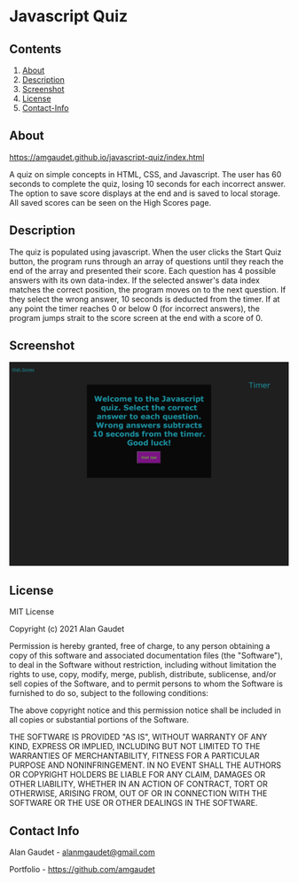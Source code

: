# Javascript Quiz
## Contents
1. [About](#About)
2. [Description](#Description)
3. [Screenshot](#Screenshot)
3. [License](#License)
4. [Contact-Info](#Contact-Info)

## About

https://amgaudet.github.io/javascript-quiz/index.html

A quiz on simple concepts in HTML, CSS, and Javascript. The user has 60 seconds to complete the quiz, losing 10 seconds for each incorrect answer. The option to save score displays at the end and is saved to local storage. All saved scores can be seen on the High Scores page.

## Description

The quiz is populated using javascript. When the user clicks the Start Quiz button, the program runs through an array of questions until they reach the end of the array and presented their score. Each question has 4 possible answers with its own data-index. If the selected answer's data index matches the correct position, the program moves on to the next question. If they select the wrong answer, 10 seconds is deducted from the timer. If at any point the timer reaches 0 or below 0 (for incorrect answers), the program jumps strait to the score screen at the end with a score of 0.

## Screenshot

<img src="./assets/images/javascript-quiz.png" width = "600" height = auto>

## License

MIT License

Copyright (c) 2021 Alan Gaudet

Permission is hereby granted, free of charge, to any person obtaining a copy
of this software and associated documentation files (the "Software"), to deal
in the Software without restriction, including without limitation the rights
to use, copy, modify, merge, publish, distribute, sublicense, and/or sell
copies of the Software, and to permit persons to whom the Software is
furnished to do so, subject to the following conditions:

The above copyright notice and this permission notice shall be included in all
copies or substantial portions of the Software.

THE SOFTWARE IS PROVIDED "AS IS", WITHOUT WARRANTY OF ANY KIND, EXPRESS OR
IMPLIED, INCLUDING BUT NOT LIMITED TO THE WARRANTIES OF MERCHANTABILITY,
FITNESS FOR A PARTICULAR PURPOSE AND NONINFRINGEMENT. IN NO EVENT SHALL THE
AUTHORS OR COPYRIGHT HOLDERS BE LIABLE FOR ANY CLAIM, DAMAGES OR OTHER
LIABILITY, WHETHER IN AN ACTION OF CONTRACT, TORT OR OTHERWISE, ARISING FROM,
OUT OF OR IN CONNECTION WITH THE SOFTWARE OR THE USE OR OTHER DEALINGS IN THE
SOFTWARE.

## Contact Info

Alan Gaudet - <alanmgaudet@gmail.com>

Portfolio - <https://github.com/amgaudet>
